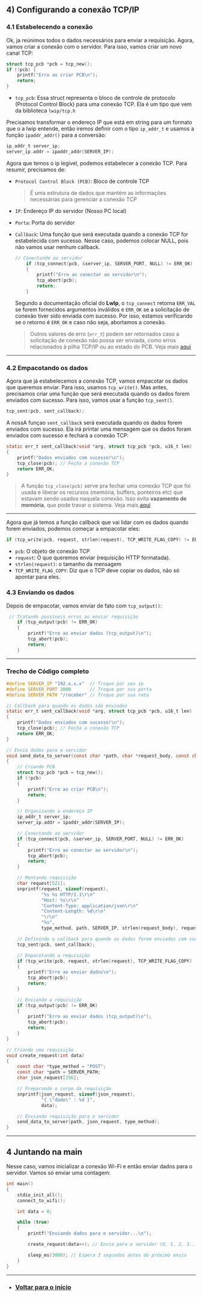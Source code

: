 

## 4) Configurando a conexão TCP/IP

### 4.1 Estabelecendo a conexão
Ok, ja reúnimos todos o dados necessários para enviar a requisição. Agora, vamos criar a conexão com o servidor. Para isso, vamos criar um novo canal TCP:

```c
struct tcp_pcb *pcb = tcp_new();
if (!pcb) {
    printf("Erro ao criar PCB\n");
    return;
}
```
- `tcp_pcb`: Essa struct representa o bloco de controle de protocolo (Protocol Control Block) para uma conexão TCP. Ela é um tipo que vem da biblioteca `lwip/tcp.h`

Precisamos transformar o endereço IP que está em string para um formato que o a lwip entende, então iremos definir com o tipo `ip_addr_t` e usamos a função `ipaddr_addr()` para a conversão:

```c
ip_addr_t server_ip;
server_ip.addr = ipaddr_addr(SERVER_IP);
```
Agora que temos o ip legível, podemos estabelecer a conexão TCP. Para resumir, precisamos de:
- `Protocol Control Block (PCB)`: Bloco de controle TCP
    > É uma estrutura de dados que mantém as informações necessárias para gerenciar a conexão TCP
- `IP`: Endereço IP do servidor (Nosso PC local)
- `Porta`: Porta do servidor
- `Callback`: Uma função que será executada quando a conexão TCP for estabelecida com sucesso. Nesse caso, podemos colocar NULL, pois não vamos usar nenhum callback.

    ```c
    // Conectando ao servidor
        if (tcp_connect(pcb, &server_ip, SERVER_PORT, NULL) != ERR_OK)
        {
            printf("Erro ao conectar ao servidor\n");
            tcp_abort(pcb);
            return;
        }
    ```
    Segundo a documentação oficial do **LwIp**, o `tcp_connect` retorna `ERR_VAL` se forem fornecidos argumentos inválidos e `ERR_OK` se a solicitação de conexão tiver sido enviada com sucesso. Por isso, estamos verificando se o retorno é `ERR_OK` e caso não seja, abortamos a conexão.

    >Outros valores de erro (`err_t`) podem ser retornados caso a solicitação de conexão não possa ser enviada, como erros relacionados à pilha TCP/IP ou ao estado do PCB. Veja mais [aqui](https://www.nongnu.org/lwip/2_1_x/group__tcp__raw.html#ga9a31deea4cadacd39f9485f37cfdd012)
---
### 4.2 Empacotando os dados 


Agora que já estabelecemos a conexão TCP, vamos empacotar os dados que queremos enviar. Para isso, usamos `tcp_write()`. Mas antes, precisamos criar uma função que será executada quando os dados forem enviados com sucesso. Para isso, vamos usar a função `tcp_sent()`.

```c
tcp_sent(pcb, sent_callback);
```

A nossA funçao `sent_callback` será executada quando os dados forem enviados com sucesso. Ela irá printar uma mensagem que os dados foram enviados com sucesso e fechará a conexão TCP:
```c
static err_t sent_callback(void *arg, struct tcp_pcb *pcb, u16_t len)
{
    printf("Dados enviados com sucesso!\n");
    tcp_close(pcb); // Fecha a conexão TCP
    return ERR_OK;
}
```
> A função `tcp_close(pcb)` serve pra fechar uma conexão TCP que foi usada e liberar os recursos (memória, buffers, ponteiros etc) que estavam sendo usados naquela conexão. Isso evita **vazamento de memória**, que pode travar o sistema. Veja mais [aqui](https://www.datacamp.com/pt/blog/memory-leak)
---
Agora que já temos a função callback que vai lidar com os dados quando forem enviados, podemos começar a empacotar eles:

```c
if (tcp_write(pcb, request, strlen(request), TCP_WRITE_FLAG_COPY) != ERR_OK)
```
- `pcb`: O objeto de conexão TCP  
- `request`: O que queremos enviar (requisição HTTP formatada).
- `strlen(request)`: o tamanho da mensagem
- `TCP_WRITE_FLAG_COPY`: Diz que o TCP deve copiar os dados, não só apontar para eles. 

### 4.3 Enviando os dados

Depois de empacotar, vamos enviar de fato com `tcp_output()`:
```c
 // Tratando possíveis erros ao enviar requisição
    if (tcp_output(pcb) != ERR_OK)
    {
        printf("Erro ao enviar dados (tcp_output)\n");
        tcp_abort(pcb);
        return;
    }
```
---
### Trecho de Código completo
```c
#define SERVER_IP "192.x.x.x"  // Troque por seu ip
#define SERVER_PORT 3000       // Troque por sua porta
#define SERVER_PATH "/receber" // Troque por sua rota

// Callback para quando os dados são enviados
static err_t sent_callback(void *arg, struct tcp_pcb *pcb, u16_t len)
{
    printf("Dados enviados com sucesso!\n");
    tcp_close(pcb); // Fecha a conexão TCP
    return ERR_OK;
}

// Envia dados para o servidor
void send_data_to_server(const char *path, char *request_body, const char *type_method)
{
    // Criando PCB
    struct tcp_pcb *pcb = tcp_new();
    if (!pcb)
    {
        printf("Erro ao criar PCB\n");
        return;
    }

    // Organizando o endereço IP
    ip_addr_t server_ip;
    server_ip.addr = ipaddr_addr(SERVER_IP);

    // Conectando ao servidor
    if (tcp_connect(pcb, &server_ip, SERVER_PORT, NULL) != ERR_OK)
    {
        printf("Erro ao conectar ao servidor\n");
        tcp_abort(pcb);
        return;
    }

    // Montando requisição
    char request[521];
    snprintf(request, sizeof(request),
             "%s %s HTTP/1.1\r\n"
             "Host: %s\r\n"
             "Content-Type: application/json\r\n"
             "Content-Length: %d\r\n"
             "\r\n"
             "%s",
             type_method, path, SERVER_IP, strlen(request_body), request_body);

    // Definindo o callback para quando os dados forem enviados com sucesso
    tcp_sent(pcb, sent_callback);

    // Empacotando a requisição
    if (tcp_write(pcb, request, strlen(request), TCP_WRITE_FLAG_COPY) != ERR_OK)
    {
        printf("Erro ao enviar dados\n");
        tcp_abort(pcb);
        return;
    }

    // Enviando a requisição
    if (tcp_output(pcb) != ERR_OK)
    {
        printf("Erro ao enviar dados (tcp_output)\n");
        tcp_abort(pcb);
        return;
    }
}

// Criando uma requisição
void create_request(int data)
{
    const char *type_method = "POST";
    const char *path = SERVER_PATH;
    char json_request[256];

    // Preparando o corpo da requisição
    snprintf(json_request, sizeof(json_request),
             "{ \"dado\" : %d }",
             data);

    // Enviando requisição para o servidor
    send_data_to_server(path, json_request, type_method);
}

```

---
## 4 Juntando na main
Nesse caso, vamos inicializar a conexão Wi-Fi e então enviar dados para o servidor. Vamos só enviar uma contagem:

```c
int main()
{
    stdio_init_all();
    connect_to_wifi();

    int data = 0;

    while (true)
    {
        printf("Enviando dados para o servidor...\n");

        create_request(data++); // Envia para o servidor (0, 1, 2, 3...)

        sleep_ms(3000); // Espera 3 segundos antes do próximo envio
    }
}
```
---
- ### [Voltar para o início](../../READme.md)